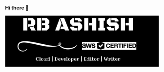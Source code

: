 ### Hi there 👋

<img src="https://github.com/rbashish/rbashish/blob/master/rbashish_cloud.png" alt="rbashish Readme.md cover photo" title="cover image" aligned="center" />

<!--
**rbashish/rbashish** is a ✨ _special_ ✨ repository because its `README.md` (this file) appears on your GitHub profile.

Here are some ideas to get you started:

- 🔭 I’m currently working on ...
- 🌱 I’m currently learning ...
- 👯 I’m looking to collaborate on ...
- 🤔 I’m looking for help with ...
- 💬 Ask me about ...
- 📫 How to reach me: ...
- 😄 Pronouns: ...
- ⚡ Fun fact: ...
-->
